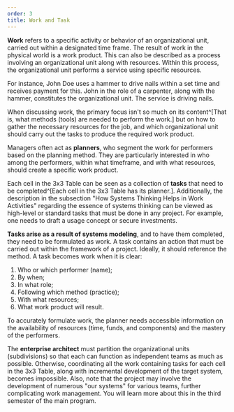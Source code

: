 ```yaml
---
order: 3
title: Work and Task
---
```


**Work** refers to a specific activity or behavior of an organizational unit, carried out within a designated time frame. The result of work in the physical world is a work product. This can also be described as a process involving an organizational unit along with resources. Within this process, the organizational unit performs a service using specific resources.

For instance, John Doe uses a hammer to drive nails within a set time and receives payment for this. John in the role of a carpenter, along with the hammer, constitutes the organizational unit. The service is driving nails.

When discussing work, the primary focus isn't so much on its content^[That is, what methods (tools) are needed to perform the work.] but on how to gather the necessary resources for the job, and which organizational unit should carry out the tasks to produce the required work product.

Managers often act as **planners**, who segment the work for performers based on the planning method. They are particularly interested in who among the performers, within what timeframe, and with what resources, should create a specific work product.

Each cell in the 3x3 Table can be seen as a collection of **tasks** that need to be completed^[Each cell in the 3x3 Table has its planner.]. Additionally, the description in the subsection "How Systems Thinking Helps in Work Activities" regarding the essence of systems thinking can be viewed as high-level or standard tasks that must be done in any project. For example, one needs to draft a usage concept or secure investments.

**Tasks arise as a result of systems modeling**, and to have them completed, they need to be formulated as work. A task contains an action that must be carried out within the framework of a project. Ideally, it should reference the method. A task becomes work when it is clear:

1. Who or which performer (name);
2. By when;
3. In what role;
4. Following which method (practice);
5. With what resources;
6. What work product will result.

To accurately formulate work, the planner needs accessible information on the availability of resources (time, funds, and components) and the mastery of the performers.

The **enterprise architect** must partition the organizational units (subdivisions) so that each can function as independent teams as much as possible. Otherwise, coordinating all the work containing tasks for each cell in the 3x3 Table, along with incremental development of the target system, becomes impossible. Also, note that the project may involve the development of numerous "our systems" for various teams, further complicating work management. You will learn more about this in the third semester of the main program.